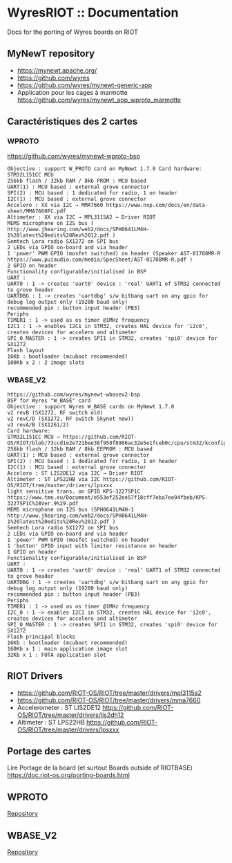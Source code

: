 # WyresRIOT :: Documentation
Docs for the porting of Wyres boards on RIOT

## MyNewT repository
* https://mynewt.apache.org/
* https://github.com/wyres 
* https://github.com/wyres/mynewt-generic-app 
* Application pour les cages à marmotte https://github.com/wyres/mynewt_app_wproto_marmotte 

## Caractéristiques des 2 cartes

### WPROTO
https://github.com/wyres/mynewt-wproto-bsp

    Objective : support W_PROTO card on MyNewt 1.7.0 Card hardware:
    STM32L151CC MCU
    256kb flash / 32kb RAM / 8kb PROM : MCU based
    UART(1) : MCU based : external grove connector
    SPI(2) : MCU based : 1 dedicated for radio, 1 on header
    I2C(1) : MCU based : external grove connector
    Accelero : XX via I2C → MMA7660 https://www.nxp.com/docs/en/data-sheet/MMA7660FC.pdf
    Altimeter : XX via I2C → MPL3115A2 → Driver RIOT 
    MEMS microphone on I2S bus (     http://www.jhearing.com/web2/docs/SPH0641LM4H-1%20latest%20edits%20Rev%2012.pdf )
    Semtech Lora radio SX1272 on SPI bus
    2 LEDs via GPIO on-board and via header
    1 'power' PWM GPIO (mosfet switched) on header (Speaker AST-01708MR-R https://www.puiaudio.com/media/SpecSheet/AST-01708MR-R.pdf )
    2 GPIO on header
    Functionality configurable/initialised in BSP
    UART :
    UART0 : 1 -> creates 'uart0' device : 'real' UART1 of STM32 connected to grove header
    UARTDBG : 1 -> creates 'uartdbg' s/w bitbang uart on any gpio for debug log output only (19200 baud only)
    recommended pin : button input header (PB3)
    Periphs
    TIMER1 : 1 -> used as os timer @1MHz frequency
    I2C1 : 1 -> enables I2C1 in STM32, creates HAL device for 'i2c0', creates devices for accelero and altimeter
    SPI_0_MASTER : 1 -> creates SPI1 in STM32, creates 'spi0' device for SX1272
    Flash layout
    16Kb : bootloader (mcuboot recommended)
    100Kb x 2 : 2 image slots



### WBASE_V2
    https://github.com/wyres/mynewt-wbasev2-bsp 
    BSP for Wyres "W_BASE" card
    Objective : support Wyres W_BASE cards on MyNewt 1.7.0
    v2 revB (SX1272, RF switch old)
    v2 revC/D (SX1272, RF switch Skynet new))
    v3 revA/B (SX1261/2)
    Card hardware:
    STM32L151CC MCU → https://github.com/RIOT-OS/RIOT/blob/73ccd1e2e721bee38f958f8906ac32e5e1fceb0c/cpu/stm32/kconfigs/l1/Kconfig.models#L65 
    256kb flash / 32kb RAM / 8kb EEPROM : MCU based
    UART(1) : MCU based : external grove connector
    SPI(2) : MCU based : 1 dedicated for radio, 1 on header
    I2C(1) : MCU based : external grove connector
    Accelero : ST LIS2DE12 via I2C → Driver RIOT 
    Altimeter : ST LPS22HB via I2C https://github.com/RIOT-OS/RIOT/tree/master/drivers/lpsxxx 
    light sensitive trans. on GPIO KPS-3227SP1C https://www.tme.eu/Document/e553ef252ee57f18cff7eba7ee94fbeb/KPS-3227SP1C%28Ver.9%29.pdf 
    MEMS microphone on I2S bus (SPH0641LM4H-1 http://www.jhearing.com/web2/docs/SPH0641LM4H-1%20latest%20edits%20Rev%2012.pdf )
    Semtech Lora radio SX1272 on SPI bus
    2 LEDs via GPIO on-board and via header
    1 'power' PWM GPIO (mosfet switched) on header
    1 'button' GPIO input with limiter resistance on header
    1 GPIO on header
    Functionality configurable/initialised in BSP
    UART :
    UART0 : 1 -> creates 'uart0' device : 'real' UART1 of STM32 connected to grove header
    UARTDBG : 1 -> creates 'uartdbg' s/w bitbang uart on any gpio for debug log output only (19200 baud only)
    recommended pin : button input header (PB3)
    Periphs
    TIMER1 : 1 -> used as os timer @1MHz frequency
    I2C_0 : 1 -> enables I2C1 in STM32, creates HAL device for 'i2c0', creates devices for accelero and altimeter
    SPI_0_MASTER : 1 -> creates SPI1 in STM32, creates 'spi0' device for SX1272
    Flash principal blocks
    16Kb : bootloader (mcuboot recommended)
    160Kb x 1 : main application image slot
    32Kb x 1 : FOTA application slot

## RIOT Drivers

* https://github.com/RIOT-OS/RIOT/tree/master/drivers/mpl3115a2
* https://github.com/RIOT-OS/RIOT/tree/master/drivers/mma7660 
* Accelerometer : ST LIS2DE12 https://github.com/RIOT-OS/RIOT/tree/master/drivers/lis2dh12 
* Altimeter : ST LPS22HB https://github.com/RIOT-OS/RIOT/tree/master/drivers/lpsxxx 

## Portage des cartes
Lire Portage de la board (et surtout Boards outside of RIOTBASE)
https://doc.riot-os.org/porting-boards.html 

## WPROTO

[Repository](https://github.com/WyresRIOT/wyres_proto_rev1a)

## WBASE_V2

[Repository](https://github.com/WyresRIOT/wyres_wbase_v2)

